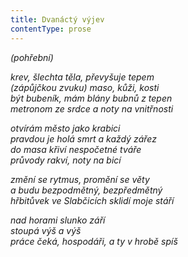 ```yaml
---
title: Dvanáctý výjev
contentType: prose
---
```


<section>

_(pohřební)_

_krev, šlechta těla, převyšuje tepem  
(zápůjčkou zvuku) maso, kůži, kosti  
být bubeník, mám blány bubnů z tepen  
metronom ze srdce a noty na vnitřnosti_

</section>

<section>

_otvírám město jako krabici  
pravdou je holá smrt a každý zářez  
do masa křiví nespočetné tváře  
průvody rakví, noty na bicí_

</section>

<section>

_změní se rytmus, promění se věty  
a budu bezpodmětný, bezpředmětný  
hřbitůvek ve Slabčicích sklidí moje stáří_

</section>

<section>

_nad horami slunko září  
stoupá výš a výš  
práce čeká, hospodáři, a ty v hrobě spíš_

</section>
